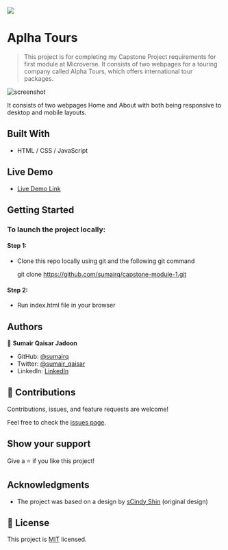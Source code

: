 ![](https://img.shields.io/badge/Microverse-blueviolet)

# Aplha Tours

> This project is for completing my Capstone Project requirements for first module at Microverse. It consists of two webpages for a touring company called Alpha Tours, which offers international tour packages.

![screenshot](https://github.com/sumairq/capstone-module-1/blob/dev/assets/images/screenshot.png?raw=true)

It consists of two webpages Home and About with both being responsive to desktop and mobile layouts.

## Built With

- HTML / CSS / JavaScript

## Live Demo

- [Live Demo Link](https://sumairq.github.io/capstone-module-1/)

## Getting Started

### To launch the project locally:

#### Step 1:
- Clone this repo locally using git and the following git command

  git clone https://github.com/sumairq/capstone-module-1.git

#### Step 2:
- Run index.html file in your browser

## Authors

👤 **Sumair Qaisar Jadoon**

- GitHub: [@sumairq](https://github.com/sumairq)
- Twitter: [@sumair_qaisar](https://twitter.com/sumair_qaisar)
- LinkedIn: [LinkedIn](https://linkedin.com/in/sumair-qaisar-jadoon-84a877164)

## 🤝 Contributions

Contributions, issues, and feature requests are welcome!

Feel free to check the [issues page](../../issues/).

## Show your support

Give a ⭐️ if you like this project!

## Acknowledgments

- The project was based on a design by [sCindy Shin](https://www.behance.net/adagio07) (original design)


## 📝 License

This project is [MIT](./MIT.md) licensed.